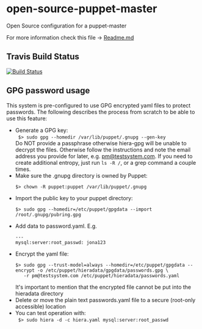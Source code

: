 open-source-puppet-master
=========================

Open Source configuration for a puppet-master

For more information check this file -> [Readme.md](https://github.com/berndmweber/open-source-puppet-master/blob/master/modules/puppet/README.md)

Travis Build Status
-------------------
[![Build Status](https://travis-ci.org/berndmweber/open-source-puppet-master.png?branch=master)](https://travis-ci.org/berndmweber/open-source-puppet-master)

GPG password usage
------------------

This system is pre-configured to use GPG encrypted yaml files to protect passwords.
The following describes the process from scratch to be able to use this feature:

* Generate a GPG key:<br />
  ` $> sudo gpg --homedir /var/lib/puppet/.gnupg --gen-key`<br />
  Do NOT provide a passphrase otherwise hiera-gpg will be unable to decrypt the files.
  Otherwise follow the instructions and note the email address you provide for later, e.g. pm@testsystem.com.
  If you need to create additional entropy, just run `ls -R /`, or a grep command a couple times.
* Make sure the .gnupg directory is owned by Puppet:
  ```
  $> chown -R puppet:puppet /var/lib/puppet/.gnupg
  ```
* Import the public key to your puppet directory: <br />
  ```
  $> sudo gpg --homedir=/etc/puppet/gpgdata --import /root/.gnupg/pubring.gpg
  ```
* Add data to password.yaml. E.g.<br />
  ```
  ---
  mysql:server:root_passwd: jona123
  
  ```
* Encrypt the yaml file:<br />
  ```
  $> sudo gpg --trust-model=always --homedir=/etc/puppet/gpgdata --encrypt -o /etc/puppet/hieradata/gpgdata/passwords.gpg \
     -r pm@testsystem.com /etc/puppet/hieradata/passwords.yaml
  ```
  It's important to mention that the encrypted file cannot be put into the hieradata directory
* Delete or move the plain text passwords.yaml file to a secure (root-only accessible) location
* You can test operation with:<br />
  ` $> sudo hiera -d -c hiera.yaml mysql:server:root_passwd`
